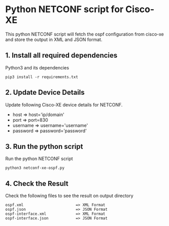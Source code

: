 # Python NETCONF script for Cisco-XE 

  This python NETCONF script will fetch the ospf configuration from cisco-xe and store the output in XML and JSON format.
   
## 1. Install all required dependencies
  
  Python3 and its dependencies

    pip3 install -r requirements.txt

   
## 2. Update Device Details

Update following Cisco-XE device details for NETCONF.

  - host             => host='ip/domain'
  - port             => port=830
  - username         => username='username'
  - password         => password='password'

## 3. Run the python script

Run the python NETCONF script

    python3 netconf-xe-ospf.py
    
## 4. Check the Result

Check the following files to see the result on output directory

    ospf.xml                       => XML Format
    ospf.json                      => JSON Format
    ospf-interface.xml             => XML Format
    ospf-interface.json            => JSON Format
